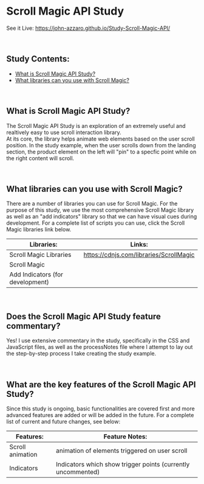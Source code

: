 # Scroll Magic API Study
See it Live: https://john-azzaro.github.io/Study-Scroll-Magic-API/

<br>

## Study Contents:

* [What is Scroll Magic API Study?](#What-is-Scroll-Magic-API-Study)
* [What libraries can you use with Scroll Magic?](#What-libraries-can-you-use-with-Scroll-Magic)

<br>

## What is Scroll Magic API Study?
The Scroll Magic API Study is an exploration of an extremely useful and realtively easy to use scroll interaction library.  
At its core, the library helps animate web elements based on the user scroll position.  In the study example, when the user scrolls
down from the landing section, the product element on the left will "pin" to a specfic point while on the right content will scroll.

<br>

## What libraries can you use with Scroll Magic?
There are a number of libraries you can use for Scroll Magic.  For the purpose of this study, we use the most comprehensive Scroll Magic library as well
as an "add indicators" library so that we can have visual cues during development.  For a complete list of scripts you can use, click the Scroll Magic libraries
link below.

| **Libraries:**                            | **Links:**                             |
| ---------------------------------------- | ----------------------------------------------|
|  Scroll Magic Libraries               |   https://cdnjs.com/libraries/ScrollMagic              |
|  Scroll Magic                |   <script src="https://cdnjs.cloudflare.com/ajax/libs/ScrollMagic/2.0.7/ScrollMagic.min.js"></script>               |
|  Add Indicators (for development)                |   <script src="https://cdnjs.cloudflare.com/ajax/libs/ScrollMagic/2.0.7/plugins/debug.addIndicators.min.js"></script>               |

<br>

## Does the Scroll Magic API Study feature commentary?
Yes!  I use extensive commentary in the study, specifically in the CSS and JavaScript files, as well as the processNotes file where I attempt to lay out the
step-by-step process I take creating the study example.

<br>

## What are the key features of the Scroll Magic API Study?
Since this study is ongoing, basic functionalities are covered first and more advanced features are added or will be added in the future. For a complete list of current and future changes, see below:

| **Features:**                            | **Feature Notes:**                             |
| ---------------------------------------- | ----------------------------------------------|
| Scroll animation              |  animation of elements triggered on user scroll     |
| Indicators              |  Indicators which show trigger points (currently uncommented)     |

<br>